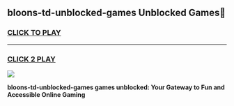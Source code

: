 
## bloons-td-unblocked-games Unblocked Games👋
<h3>
<a href="https://news.freeplayer.one?title=bloons-td-unblocked-games&ref=16F">CLICK TO PLAY</a></h3>
<hr>

<h3>
<a href="https://news.freeplayer.one?title=bloons-td-unblocked-games&ref=16F">CLICK 2 PLAY</a>
  
</h3>

<a href="https://news.freeplayer.one?title=bloons-td-unblocked-games&ref=16F/"><img src="https://clearcache.store/games.png"></a>


**bloons-td-unblocked-games games unblocked: Your Gateway to Fun and Accessible Online Gaming**

